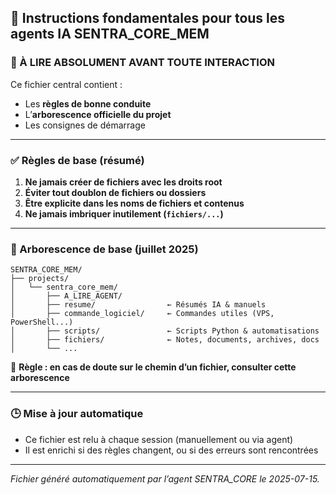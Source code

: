 ## 📌 Instructions fondamentales pour tous les agents IA SENTRA_CORE_MEM

### 🧠 À LIRE ABSOLUMENT AVANT TOUTE INTERACTION

Ce fichier central contient :
- Les **règles de bonne conduite**
- L’**arborescence officielle du projet**
- Les consignes de démarrage

---

### ✅ Règles de base (résumé)
1. **Ne jamais créer de fichiers avec les droits root**
2. **Éviter tout doublon de fichiers ou dossiers**
3. **Être explicite dans les noms de fichiers et contenus**
4. **Ne jamais imbriquer inutilement (`fichiers/...`)**

---

### 📁 Arborescence de base (juillet 2025)
```
SENTRA_CORE_MEM/
├── projects/
│   └── sentra_core_mem/
│       ├── A_LIRE_AGENT/
│       ├── resume/                ← Résumés IA & manuels
│       ├── commande_logiciel/     ← Commandes utiles (VPS, PowerShell...)
│       ├── scripts/               ← Scripts Python & automatisations
│       ├── fichiers/              ← Notes, documents, archives, docs
│       └── ...
```

🧭 **Règle : en cas de doute sur le chemin d’un fichier, consulter cette arborescence**

---

### 🕒 Mise à jour automatique
- Ce fichier est relu à chaque session (manuellement ou via agent)
- Il est enrichi si des règles changent, ou si des erreurs sont rencontrées

---

_Fichier généré automatiquement par l’agent SENTRA_CORE le 2025-07-15._